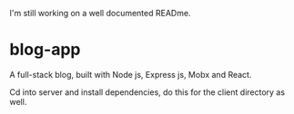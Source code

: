 I'm still working on a well documented READme.


# blog-app
A full-stack blog, built with Node js, Express js, Mobx and React. 


Cd into server and install dependencies, do this for the client directory as well.

